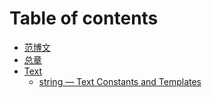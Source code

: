 # Table of contents

* [范博文](README.md)
* [总章](zong-zhang.md)
* [Text](text/README.md)
  * [string — Text Constants and Templates](text/string-text-constants-and-templates.md)

